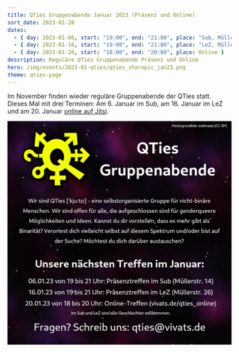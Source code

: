 ```yaml
---
title: QTies Gruppenabende Januar 2023 (Präsenz und Online)
sort_date: 2023-01-20
dates:
  - { day: 2023-01-06, start: "19:00", end: "21:00", place: "Sub, Müllerstraße 14" }
  - { day: 2023-01-16, start: "19:00", end: "21:00", place: "LeZ, Müllerstraße 26" }
  - { day: 2023-01-20, start: "18:00", end: "20:00", place: Online }
description: Reguläre QTies Gruppenabende Präsenz und Online
hero: /img/events/2023-01-qties/qties_sharepic_jan23.png
theme: qties-page
---
```


Im November finden wieder reguläre Gruppenabende der QTies statt.
Dieses Mal mit drei Terminen:
Am 6. Januar im Sub, am 16. Januar im LeZ und am 20. Januar [online auf Jitsi](/qties_online).

![](/img/events/2023-01-qties/qties_sharepic_jan23.png)
